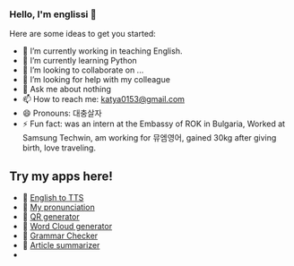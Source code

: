 ### Hello, I'm englissi 👋

Here are some ideas to get you started:

- 🔭 I’m currently working in teaching English.
- 🌱 I’m currently learning Python
- 👯 I’m looking to collaborate on ...
- 🤔 I’m looking for help with my colleague
- 💬 Ask me about nothing
- 📫 How to reach me: katya0153@gmail.com
- 😄 Pronouns: 대충살자
- ⚡ Fun fact: was an intern at the Embassy of ROK in Bulgaria, Worked at Samsung Techwin, am working for 뮤엠영어, gained 30kg after giving birth, love traveling. 
  
## Try my apps here! 

- 🌱 [English to TTS](http://englissi-mytts.hf.space)
- 🌱 [My pronunciation](http://englissi-mypronunciation.hf.space)
- 🌱 [QR generator](http://englissi-qrgenerator.hf.space)
- 🌱 [Word Cloud generator](http://englissi-wordcloud.hf.space)
- 🌱 [Grammar Checker](http://englissi-grammarchecker.hf.space)
- 🌱 [Article summarizer](http://englissi-pdfsummarizer.hf.space)
- 
